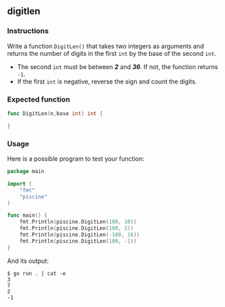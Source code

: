 ## digitlen

### Instructions

Write a function `DigitLen()` that takes two integers as arguments and returns the number of digits in the first `int` by the base of the second `int`.

- The second `int` must be between ***2*** and ***36***. If not, the function returns `-1`.
- If the first `int` is negative, reverse the sign and count the digits.

### Expected function

```go
func DigitLen(n,base int) int {

}
```

### Usage

Here is a possible program to test your function:

```go
package main

import (
	"fmt"
	"piscine"
)

func main() {
	fmt.Println(piscine.DigitLen(100, 10))
	fmt.Println(piscine.DigitLen(100, 2))
	fmt.Println(piscine.DigitLen(-100, 16))
	fmt.Println(piscine.DigitLen(100, -1))
}
```

And its output:

```console
$ go run . | cat -e
3
7
2
-1
```
